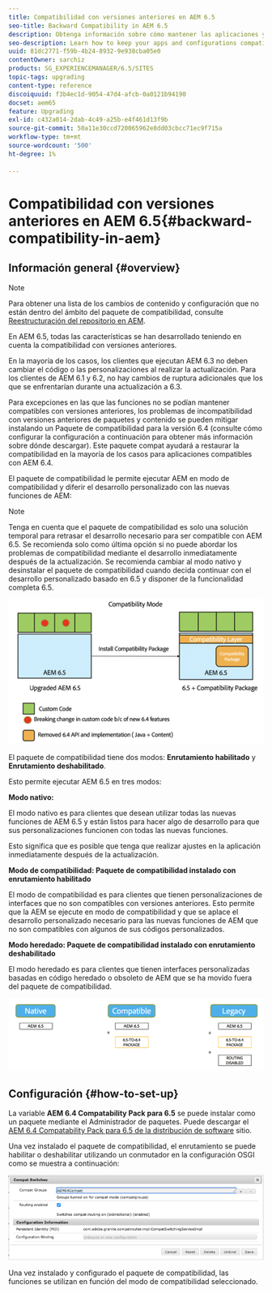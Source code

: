 ```yaml
---
title: Compatibilidad con versiones anteriores en AEM 6.5
seo-title: Backward Compatibility in AEM 6.5
description: Obtenga información sobre cómo mantener las aplicaciones y configuraciones compatibles con AEM 6.5
seo-description: Learn how to keep your apps and configurations compatible with AEM 6.5
uuid: 81dc2771-f59b-4b24-8932-9e938cba05e0
contentOwner: sarchiz
products: SG_EXPERIENCEMANAGER/6.5/SITES
topic-tags: upgrading
content-type: reference
discoiquuid: f3b4ec1d-9054-47d4-afcb-0a0121b94190
docset: aem65
feature: Upgrading
exl-id: c432a014-2dab-4c49-a25b-e4f461d13f9b
source-git-commit: 50a11e30ccd720065962e8dd03cbcc71ec9f715a
workflow-type: tm+mt
source-wordcount: '500'
ht-degree: 1%

---
```


# Compatibilidad con versiones anteriores en AEM 6.5{#backward-compatibility-in-aem}

## Información general {#overview}

>[!NOTE]
>
>Para obtener una lista de los cambios de contenido y configuración que no están dentro del ámbito del paquete de compatibilidad, consulte [Reestructuración del repositorio en AEM](/help/sites-deploying/repository-restructuring.md).

En AEM 6.5, todas las características se han desarrollado teniendo en cuenta la compatibilidad con versiones anteriores.

En la mayoría de los casos, los clientes que ejecutan AEM 6.3 no deben cambiar el código o las personalizaciones al realizar la actualización. Para los clientes de AEM 6.1 y 6.2, no hay cambios de ruptura adicionales que los que se enfrentarían durante una actualización a 6.3.

Para excepciones en las que las funciones no se podían mantener compatibles con versiones anteriores, los problemas de incompatibilidad con versiones anteriores de paquetes y contenido se pueden mitigar instalando un Paquete de compatibilidad para la versión 6.4 (consulte cómo configurar la configuración a continuación para obtener más información sobre dónde descargar). Este paquete compat ayudará a restaurar la compatibilidad en la mayoría de los casos para aplicaciones compatibles con AEM 6.4.

El paquete de compatibilidad le permite ejecutar AEM en modo de compatibilidad y diferir el desarrollo personalizado con las nuevas funciones de AEM:

>[!NOTE]
>
>Tenga en cuenta que el paquete de compatibilidad es solo una solución temporal para retrasar el desarrollo necesario para ser compatible con AEM 6.5. Se recomienda solo como última opción si no puede abordar los problemas de compatibilidad mediante el desarrollo inmediatamente después de la actualización. Se recomienda cambiar al modo nativo y desinstalar el paquete de compatibilidad cuando decida continuar con el desarrollo personalizado basado en 6.5 y disponer de la funcionalidad completa 6.5.

![sase](assets/sase.png)

El paquete de compatibilidad tiene dos modos: **Enrutamiento habilitado** y **Enrutamiento deshabilitado**.

Esto permite ejecutar AEM 6.5 en tres modos:

**Modo nativo:**

El modo nativo es para clientes que desean utilizar todas las nuevas funciones de AEM 6.5 y están listos para hacer algo de desarrollo para que sus personalizaciones funcionen con todas las nuevas funciones.

Esto significa que es posible que tenga que realizar ajustes en la aplicación inmediatamente después de la actualización.

**Modo de compatibilidad: Paquete de compatibilidad instalado con enrutamiento habilitado**

El modo de compatibilidad es para clientes que tienen personalizaciones de interfaces que no son compatibles con versiones anteriores. Esto permite que la AEM se ejecute en modo de compatibilidad y que se aplace el desarrollo personalizado necesario para las nuevas funciones de AEM que no son compatibles con algunos de sus códigos personalizados.

**Modo heredado: Paquete de compatibilidad instalado con enrutamiento deshabilitado**

El modo heredado es para clientes que tienen interfaces personalizadas basadas en código heredado o obsoleto de AEM que se ha movido fuera del paquete de compatibilidad.

![sapte](assets/sapte.png)

## Configuración {#how-to-set-up}

La variable **AEM 6.4 Compatability Pack para 6.5** se puede instalar como un paquete mediante el Administrador de paquetes. Puede descargar el [AEM 6.4 Compatability Pack para 6.5 de la distribución de software](https://experience.adobe.com/#/downloads/content/software-distribution/en/aem.html?fulltext=compat*&amp;orderby=%40jcr%3Acontent%2Fjcr%3AlastModified&amp;orderby.sort=desc&amp;layout=list&amp;p.offset=0&amp;p.limit=20&amp;package=%2Fcontent%2Fsoftware-distribution%2Fen%2Fdetails.html%2Fcontent%2Fdam%2Faem%2Fpublic%2Fadobe%2Fpackages%2Fcq650%2Fcompatpack%2Faem-compat-cq65-to-cq64) sitio.

Una vez instalado el paquete de compatibilidad, el enrutamiento se puede habilitar o deshabilitar utilizando un conmutador en la configuración OSGI como se muestra a continuación:

![Conmutadores compactos](assets/compat-switches.png)

Una vez instalado y configurado el paquete de compatibilidad, las funciones se utilizan en función del modo de compatibilidad seleccionado.
